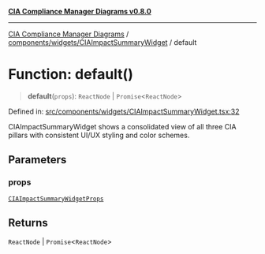 [**CIA Compliance Manager Diagrams v0.8.0**](../../../../README.md)

***

[CIA Compliance Manager Diagrams](../../../../modules.md) / [components/widgets/CIAImpactSummaryWidget](../README.md) / default

# Function: default()

> **default**(`props`): `ReactNode` \| `Promise`\<`ReactNode`\>

Defined in: [src/components/widgets/CIAImpactSummaryWidget.tsx:32](https://github.com/Hack23/cia-compliance-manager/blob/791b5a1b6e700c8b8480de209374e4cb1086330d/src/components/widgets/CIAImpactSummaryWidget.tsx#L32)

CIAImpactSummaryWidget shows a consolidated view of all three CIA pillars
with consistent UI/UX styling and color schemes.

## Parameters

### props

[`CIAImpactSummaryWidgetProps`](../interfaces/CIAImpactSummaryWidgetProps.md)

## Returns

`ReactNode` \| `Promise`\<`ReactNode`\>
